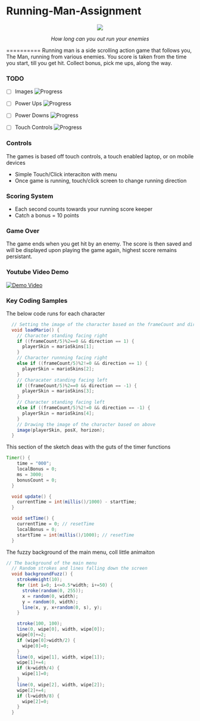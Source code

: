 # Running-Man-Assignment

<p align="center">
  <img src="http://i.giphy.com/oNlPuwLlBOl3i.gif">
</p>
<p align="center"><i>How long can you out run your enemies</i></p>
==========
Running man is a side scrolling action game that follows you, The Man, running from various enemies. You score is taken from the time you start, till you get hit. Collect bonus, pick me ups, along the way.

### TODO
- [ ] Images
![Progress](http://progressed.io/bar/100?title=progress)

- [ ] Power Ups
![Progress](http://progressed.io/bar/100?title=progress)

- [ ] Power Downs
![Progress](http://progressed.io/bar/100?title=progress)

- [ ] Touch Controls
![Progress](http://progressed.io/bar/100?title=completed)

### Controls

The games is based off touch controls, a touch enabled laptop, or on mobile devices

  * Simple Touch/Click interaciton with menu
  * Once game is running, touch/click screen to change running direction
  
  
### Scoring System

  * Each second counts towards your running score keeper
  * Catch a bonus = 10 points
  
### Game Over

The game ends when you get hit by an enemy. The score is then saved and will be displayed upon playing the game again, highest score remains persistant. 

### Youtube Video Demo

[![Demo Video](http://img.youtube.com/vi/5ezeo7EM3yk/0.jpg)](https://youtu.be/5ezeo7EM3yk "Demo Video")

### Key Coding Samples
The below code runs for each character

```java
  // Setting the image of the character based on the frameCount and direction
  void loadMario() {
    // Character standing facing right
    if ((frameCount/5)%2==0 && direction == 1) {
      playerSkin = marioSkins[1];
    }
    // Character runnning facing right
    else if ((frameCount/5)%2!=0 && direction == 1) {
      playerSkin = marioSkins[2];
    }
    // Characater standing facing left
    if ((frameCount/5)%2==0 && direction == -1) {
      playerSkin = marioSkins[3];
    }
    // Character standing facing left
    else if ((frameCount/5)%2!=0 && direction == -1) {
      playerSkin = marioSkins[4];
    }
    // Drawing the image of the character based on above
    image(playerSkin, posX, horizon);
  } 
```
This section of the sketch deas with the guts of the timer functions
``` java
Timer() {
    time = "000";
    localBonus = 0;
    ms = 3000;
    bonusCount = 0;
  }

  void update() {
    currentTime = int(millis()/1000) - startTime;
  }

  void setTime() {
    currentTime = 0; // resetTime
    localBonus = 0;
    startTime = int(millis()/1000); // resetTime
  }
```
The fuzzy background of the main menu, coll little animaiton
```java
// The background of the main menu
  // Random strokes and lines falling down the screen
  void backgroundFuzz() {
    strokeWeight(10);
    for (int i=0; i<=0.5*width; i+=50) {
      stroke(random(0, 255));
      x = random(0, width);
      y = random(0, width);
      line(x, y, x+random(0, s), y);
    }

    stroke(100, 100);
    line(0, wipe[0], width, wipe[0]);
    wipe[0]+=2;
    if (wipe[0]>width/2) {
      wipe[0]=0;
    }
    line(0, wipe[1], width, wipe[1]);
    wipe[1]+=4;
    if (k>width/4) {
      wipe[1]=0;
    }
    line(0, wipe[2], width, wipe[2]);
    wipe[2]+=4;
    if (l>width/8) {
      wipe[2]=0;
    }
  }
```

